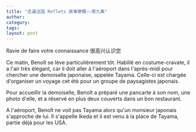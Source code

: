 ```yaml
---
title: "走遍法国 Reflets 故事梗概——第九集"
author:
category: 
tags: 
layout: post
---
```

Ravie de faire votre connaissance 很高兴认识您

Ce matin, Benoît se lève particulièrement tôt. Habillé en costume-cravate, il a l'air très élégant, car il doit aller à l'aéroport dans l'après-midi pour chercher une demoiselle japonaise, appelée Tayama. Celle-ci est chargée d'organiser un voyage cet été pour un groupe de paysagistes japonais.

Pour accueillir la demoiselle, Benoît a préparé une pancarte à son nom, une photo d'elle, et a réservé en plus deux couverts dans un bon restaurant.

A l'aéroport, Benoît ne voit pas Tayama alors qu'un monsieur japonais s'approche de lui. Il s'appelle Ikeda et il est venu à la place de Tayama, partie déjà pour les USA.

